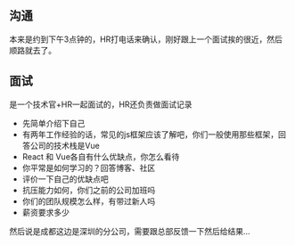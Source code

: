 ## 沟通
本来是约到下午3点钟的，HR打电话来确认，刚好跟上一个面试挨的很近，然后顺路就去了。


## 面试
是一个技术官+HR一起面试的，HR还负责做面试记录

* 先简单介绍下自己
* 有两年工作经验的话，常见的js框架应该了解吧，你们一般使用那些框架，回答公司的技术栈是Vue
* React 和 Vue各自有什么优缺点，你怎么看待
* 你平常是如何学习的？回答博客、社区
* 评价一下自己的优缺点吧
* 抗压能力如何，你们之前的公司加班吗
* 你们的团队规模怎么样，有带过新人吗
* 薪资要求多少


然后说是成都这边是深圳的分公司，需要跟总部反馈一下然后给结果...